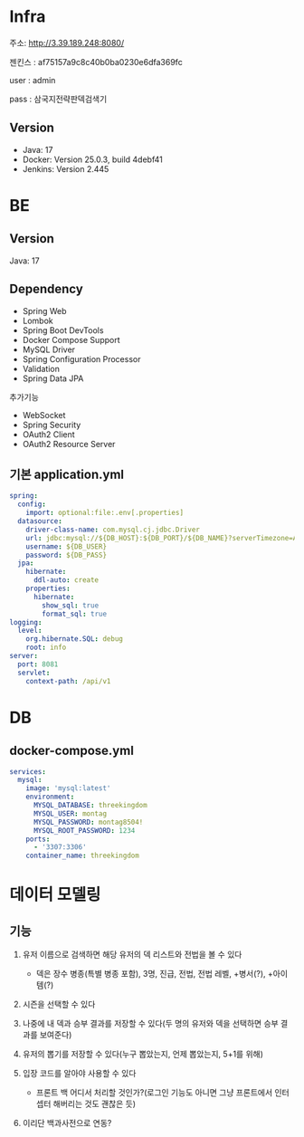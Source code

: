 # Infra
주소: http://3.39.189.248:8080/

젠킨스 : af75157a9c8c40b0ba0230e6dfa369fc

user : admin

pass : 삼국지전략판덱검색기

## Version
- Java: 17
- Docker: Version 25.0.3, build 4debf41
- Jenkins: Version 2.445


# BE
## Version
Java: 17

## Dependency
- Spring Web
- Lombok
- Spring Boot DevTools
- Docker Compose Support
- MySQL Driver
- Spring Configuration Processor
- Validation
- Spring Data JPA

추가기능
- WebSocket
- Spring Security
- OAuth2 Client
- OAuth2 Resource Server

## 기본 application.yml

```yml
spring:
  config:
    import: optional:file:.env[.properties]
  datasource:
    driver-class-name: com.mysql.cj.jdbc.Driver
    url: jdbc:mysql://${DB_HOST}:${DB_PORT}/${DB_NAME}?serverTimezone=Asia/Seoul&useUnicode=true&characterEncoding=utf8
    username: ${DB_USER}
    password: ${DB_PASS}
  jpa:
    hibernate:
      ddl-auto: create
    properties:
      hibernate:
        show_sql: true
        format_sql: true
logging:
  level:
    org.hibernate.SQL: debug
    root: info
server:
  port: 8081
  servlet:
    context-path: /api/v1
```

# DB

## docker-compose.yml

```yml
services:
  mysql:
    image: 'mysql:latest'
    environment:
      MYSQL_DATABASE: threekingdom
      MYSQL_USER: montag
      MYSQL_PASSWORD: montag8504!
      MYSQL_ROOT_PASSWORD: 1234
    ports:
      - '3307:3306'
    container_name: threekingdom
```

# 데이터 모델링

## 기능

1. 유저 이름으로 검색하면 해당 유저의 덱 리스트와 전법을 볼 수 있다
    + 덱은 장수 병종(특별 병종 포함), 3명, 진급, 전법, 전법 레벨, +병서(?), +아이템(?)

2. 시즌을 선택할 수 있다

3. 나중에 내 덱과 승부 결과를 저장할 수 있다(두 명의 유저와 덱을 선택하면 승부 결과를 보여준다)

4. 유저의 뽑기를 저장할 수 있다(누구 뽑았는지, 언제 뽑았는지, 5+1를 위해)

5. 입장 코드를 알아야 사용할 수 있다
    + 프론트 백 어디서 처리할 것인가?(로그인 기능도 아니면 그냥 프론트에서 인터셉터 해버리는 것도 괜찮은 듯)

6. 이리단 백과사전으로 연동?

